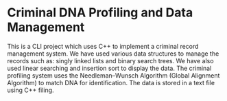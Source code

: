 # Criminal DNA Profiling and Data Management

This is a CLI project which uses C++ to implement a criminal record management system. We have used various data structures to manage the records such as: singly linked lists and binary search trees. We have also used linear searching and insertion sort to display the data.
The criminal profiling system uses the Needleman–Wunsch Algorithm (Global Alignment Algorithm) to match DNA for identification. The data is stored in a text file using C++ filing.

